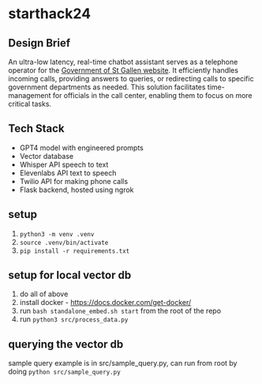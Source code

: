 # starthack24
## Design Brief
An ultra-low latency, real-time chatbot assistant serves as a telephone operator for the [Government of St Gallen website](www.sg.ch). It efficiently handles incoming calls, providing answers to queries, or redirecting calls to specific government departments as needed. This solution facilitates time-management for officials in the call center, enabling them to focus on more critical tasks.

## Tech Stack
- GPT4 model with engineered prompts
- Vector database
- Whisper API speech to text
- Elevenlabs API text to speech
- Twilio API for making phone calls
- Flask backend, hosted using ngrok
  
## setup

1. `python3 -m venv .venv`
2. `source .venv/bin/activate`
3. `pip install -r requirements.txt`

## setup for local vector db

1. do all of above
2. install docker - <https://docs.docker.com/get-docker/>
3. run `bash standalone_embed.sh start` from the root of the repo
4. run `python3 src/process_data.py`

## querying the vector db

sample query example is in src/sample_query.py, can run from root by doing `python src/sample_query.py`
